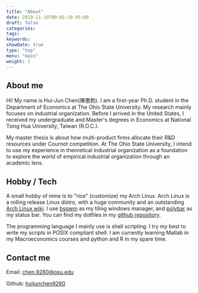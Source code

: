 ```yaml
---
title: "About"
date: 2019-11-10T00:01:10-05:00
draft: false
categories:
tags:
keywords:
showDate: true
type: "top"
menu: "main"
weight: 1
---
```


## About me

Hi! My name is Hui-Jun Chen(陳惠鈞). I am a first-year Ph.D. student in the Department of Economics at The Ohio State University. My research mainly focuses on industrial organization. Before I arrived in the United States, I received my undergraduate and Master's degrees in Economics at National Tsing Hua University, Taiwan (R.O.C.).

My master thesis is about how multi-product firms allocate their R\&D resources under Cournot competition. At The Ohio State University, I intend to use my experience in theoretical industrial organization as a foundation to explore the world of empirical industrial organization through an academic lens.


## Hobby / Tech

A small hobby of mine is to "rice" (customize) my Arch Linux. Arch Linux is a rolling release Linux distro, with a huge community and an outstanding [Arch Linux wiki](https://wiki.archlinux.org/). I use [bspwm](https://github.com/baskerville/bspwm) as my tiling windows manager, and [polybar](https://github.com/polybar/polybar) as my status bar. You can find my dotfiles in my [github repository](https://github.com/huijunchen9260/hjrice).

The programming language I mainly use is shell scripting. I try my best to write my scripts in POSIX compliant shell. I am currently learning Matlab in my Macroeconomics courses and python and R in my spare time.


## Contact me

Email: chen.9260@osu.edu

Github: [huijunchen9260](https://github.com/huijunchen9260)




